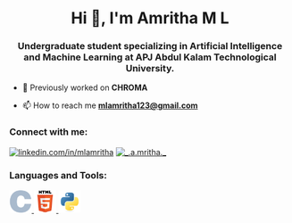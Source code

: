 <h1 align="center">Hi 👋, I'm Amritha M L</h1>
<h3 align="center">Undergraduate student specializing in Artificial Intelligence and Machine Learning at APJ Abdul Kalam Technological University.</h3>

- 🔭 Previously worked on **CHROMA**

- 📫 How to reach me **mlamritha123@gmail.com**

<h3 align="left">Connect with me:</h3>
<p align="left">
<a href="https://linkedin.com/in/linkedin.com/in/mlamritha" target="blank"><img align="center" src="https://raw.githubusercontent.com/rahuldkjain/github-profile-readme-generator/master/src/images/icons/Social/linked-in-alt.svg" alt="linkedin.com/in/mlamritha" height="30" width="40" /></a>
<a href="https://instagram.com/_.a.mritha._" target="blank"><img align="center" src="https://raw.githubusercontent.com/rahuldkjain/github-profile-readme-generator/master/src/images/icons/Social/instagram.svg" alt="_.a.mritha._" height="30" width="40" /></a>
</p>

<h3 align="left">Languages and Tools:</h3>
<p align="left"> <a href="https://www.cprogramming.com/" target="_blank" rel="noreferrer"> <img src="https://raw.githubusercontent.com/devicons/devicon/master/icons/c/c-original.svg" alt="c" width="40" height="40"/> </a> <a href="https://www.w3.org/html/" target="_blank" rel="noreferrer"> <img src="https://raw.githubusercontent.com/devicons/devicon/master/icons/html5/html5-original-wordmark.svg" alt="html5" width="40" height="40"/> </a> <a href="https://www.python.org" target="_blank" rel="noreferrer"> <img src="https://raw.githubusercontent.com/devicons/devicon/master/icons/python/python-original.svg" alt="python" width="40" height="40"/> </a> </p>

